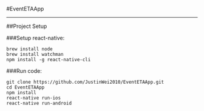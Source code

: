 #EventETAApp

----
##Project Setup

###Setup react-native:

```
brew install node
brew install watchman
npm install -g react-native-cli
```

###Run code:

```
git clone https://github.com/JustinWei2010/EventETAApp.git
cd EventETAApp
npm install
react-native run-ios
react-native run-android
```